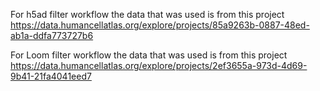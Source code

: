 For h5ad filter workflow the data that was used is from this project https://data.humancellatlas.org/explore/projects/85a9263b-0887-48ed-ab1a-ddfa773727b6

For Loom filter workflow the data that was used is from this project
https://data.humancellatlas.org/explore/projects/2ef3655a-973d-4d69-9b41-21fa4041eed7

